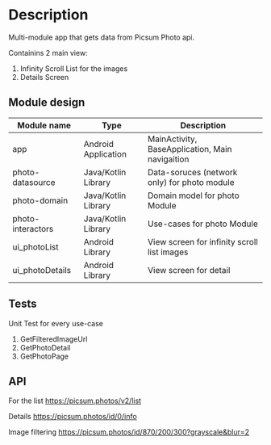 # Description

Multi-module app that gets data from Picsum Photo api.

Containins 2 main view:
   
  1. Infinity Scroll List for the images
  2. Details Screen

## Module design

| Module  name      | Type                 | Description                                     |
|-------------------|----------------------|-------------------------------------------------|
|        app        | Android  Application | MainActivity, BaseApplication, Main navigaition |
| photo-datasource  | Java/Kotlin  Library | Data-soruces (network only) for photo module    |
| photo-domain      | Java/Kotlin Library  | Domain model for photo Module                   |
| photo-interactors | Java/Kotlin  Library | Use-cases for photo Module                      |
| ui_photoList      | Android Library      | View screen for infinity scroll list images     |
| ui_photoDetails   | Android Library      | View screen for detail                          |


## Tests
Unit Test for every use-case
  1. GetFilteredImageUrl
  2. GetPhotoDetail
  3. GetPhotoPage

## API 

For the list https://picsum.photos/v2/list

Details https://picsum.photos/id/0/info

Image filtering https://picsum.photos/id/870/200/300?grayscale&blur=2
